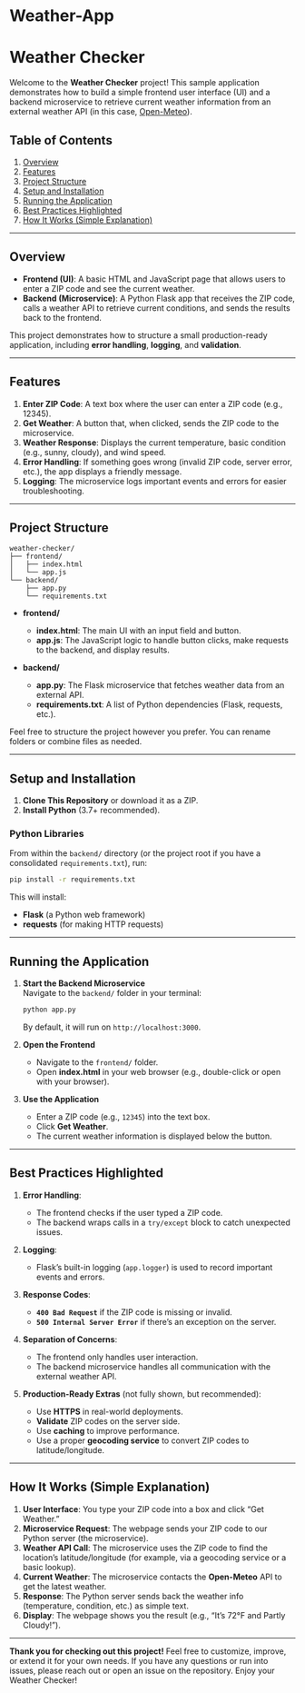 # Weather-App

# Weather Checker

Welcome to the **Weather Checker** project! This sample application demonstrates how to build a simple frontend user interface (UI) and a backend microservice to retrieve current weather information from an external weather API (in this case, [Open-Meteo](https://open-meteo.com/)).

## Table of Contents

1. [Overview](#overview)  
2. [Features](#features)  
3. [Project Structure](#project-structure)  
4. [Setup and Installation](#setup-and-installation)  
5. [Running the Application](#running-the-application)  
6. [Best Practices Highlighted](#best-practices-highlighted)  
7. [How It Works (Simple Explanation)](#how-it-works-simple-explanation)  

---

## Overview

- **Frontend (UI)**: A basic HTML and JavaScript page that allows users to enter a ZIP code and see the current weather.
- **Backend (Microservice)**: A Python Flask app that receives the ZIP code, calls a weather API to retrieve current conditions, and sends the results back to the frontend.

This project demonstrates how to structure a small production-ready application, including **error handling**, **logging**, and **validation**.

---

## Features

1. **Enter ZIP Code**: A text box where the user can enter a ZIP code (e.g., 12345).
2. **Get Weather**: A button that, when clicked, sends the ZIP code to the microservice.
3. **Weather Response**: Displays the current temperature, basic condition (e.g., sunny, cloudy), and wind speed.
4. **Error Handling**: If something goes wrong (invalid ZIP code, server error, etc.), the app displays a friendly message.
5. **Logging**: The microservice logs important events and errors for easier troubleshooting.

---

## Project Structure

    weather-checker/
    ├── frontend/
    │   ├── index.html
    │   └── app.js
    └── backend/
        ├── app.py
        └── requirements.txt

- **frontend/**  
  - **index.html**: The main UI with an input field and button.  
  - **app.js**: The JavaScript logic to handle button clicks, make requests to the backend, and display results.

- **backend/**  
  - **app.py**: The Flask microservice that fetches weather data from an external API.  
  - **requirements.txt**: A list of Python dependencies (Flask, requests, etc.).

Feel free to structure the project however you prefer. You can rename folders or combine files as needed.

---

## Setup and Installation

1. **Clone This Repository** or download it as a ZIP.
2. **Install Python** (3.7+ recommended).

### Python Libraries

From within the `backend/` directory (or the project root if you have a consolidated `requirements.txt`), run:

```bash
pip install -r requirements.txt
```

This will install:
- **Flask** (a Python web framework)  
- **requests** (for making HTTP requests)

---

## Running the Application

1. **Start the Backend Microservice**  
   Navigate to the `backend/` folder in your terminal:

   ```bash
   python app.py
   ```
   By default, it will run on `http://localhost:3000`.

2. **Open the Frontend**  
   - Navigate to the `frontend/` folder.  
   - Open **index.html** in your web browser (e.g., double-click or open with your browser).  

3. **Use the Application**  
   - Enter a ZIP code (e.g., `12345`) into the text box.  
   - Click **Get Weather**.  
   - The current weather information is displayed below the button.

---

## Best Practices Highlighted

1. **Error Handling**:  
   - The frontend checks if the user typed a ZIP code.  
   - The backend wraps calls in a `try/except` block to catch unexpected issues.  

2. **Logging**:  
   - Flask’s built-in logging (`app.logger`) is used to record important events and errors.

3. **Response Codes**:  
   - **`400 Bad Request`** if the ZIP code is missing or invalid.  
   - **`500 Internal Server Error`** if there’s an exception on the server.

4. **Separation of Concerns**:  
   - The frontend only handles user interaction.  
   - The backend microservice handles all communication with the external weather API.

5. **Production-Ready Extras** (not fully shown, but recommended):  
   - Use **HTTPS** in real-world deployments.  
   - **Validate** ZIP codes on the server side.  
   - Use **caching** to improve performance.  
   - Use a proper **geocoding service** to convert ZIP codes to latitude/longitude.

---

## How It Works (Simple Explanation)

1. **User Interface**: You type your ZIP code into a box and click “Get Weather.”  
2. **Microservice Request**: The webpage sends your ZIP code to our Python server (the microservice).  
3. **Weather API Call**: The microservice uses the ZIP code to find the location’s latitude/longitude (for example, via a geocoding service or a basic lookup).  
4. **Current Weather**: The microservice contacts the **Open-Meteo** API to get the latest weather.  
5. **Response**: The Python server sends back the weather info (temperature, condition, etc.) as simple text.  
6. **Display**: The webpage shows you the result (e.g., “It’s 72°F and Partly Cloudy!”).

---

**Thank you for checking out this project!** Feel free to customize, improve, or extend it for your own needs. If you have any questions or run into issues, please reach out or open an issue on the repository. Enjoy your Weather Checker!